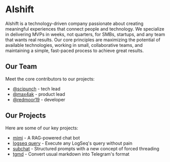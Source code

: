 # AIshift

AIshift is a technology-driven company passionate about creating meaningful experiences that connect people and technology. We specialize in delivering MVPs in weeks, not quarters, for SMBs, startups, and any team that wants real results. Our core principles are maximizing the potential of available technologies, working in small, collaborative teams, and maintaining a simple, fast-paced process to achieve great results.

## Our Team

Meet the core contributors to our projects:

- [@scipunch](https://github.com/scipunch) - tech lead
- [@max4ak](https://github.com/max4ak) - product lead
- [@redmoor19](https://github.com/redmoor19) - developer

## Our Projects

Here are some of our key projects:

- [mimi](https://github.com/cyber-valley/mimi) - A RAG-powered chat bot
- [logseq query](https://github.com/cyber-valley/mimi/blob/main/internal/provider/logseq/query/query.go) - Execute any LogSeq's query without pain
- [subchat](https://github.com/ai-shift/thesubchat) - Structured prompts with a new concept of forced threading
- [tgmd](https://github.com/ai-shift/tgmd) - Convert usual markdown into Telegram's format

